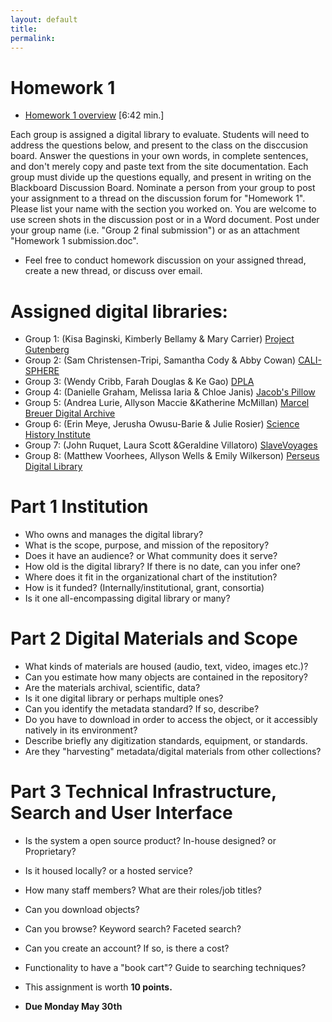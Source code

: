 ```yaml
---
layout: default
title: 
permalink:
---
```


<h1> Homework 1</h1>

- [Homework 1 overview](https://youtu.be/nZnNIw-FzL8) [6:42 min.] 

Each group is assigned a digital library to evaluate. Students will need to address the questions below, and present to the class on the disccusion board. Answer the questions in your own words, in complete sentences, and don't merely copy and paste text from the site documentation. Each group must divide up the questions equally, and present in writing on the Blackboard Discussion Board. Nominate a person from your group to post your assignment to a thread on the discussion forum for &quot;Homework 1&quot;. Please list your name with the section you worked on. You are welcome to use screen shots in the discussion post or in a Word document. Post under your group name (i.e. &quot;Group 2 final submission&quot;) or as an attachment "Homework 1 submission.doc". 

- Feel free to conduct homework discussion on your assigned thread, create a new thread, or discuss over email. 

# Assigned digital libraries: 

- Group 1: (Kisa Baginski, Kimberly Bellamy &amp; Mary Carrier)  [Project Gutenberg](https://www.gutenberg.org/)
- Group 2: (Sam Christensen-Tripi, Samantha Cody &amp; Abby Cowan) [CALI-SPHERE](http://calisphere.cdlib.org/)
- Group 3: (Wendy Cribb, Farah Douglas &amp; Ke Gao) [DPLA](https://dp.la/)
- Group 4: (Danielle Graham, Melissa Iaria &amp; Chloe Janis) [Jacob's Pillow](https://archives.jacobspillow.org/)
- Group 5: (Andrea Lurie, Allyson Maccie &amp;Katherine McMillan) [Marcel Breuer Digital Archive](https://breuer.syr.edu/)
- Group 6: (Erin Meye, Jerusha Owusu-Barie &amp; Julie Rosier) [Science History Institute](https://digital.sciencehistory.org/)
- Group 7: (John Ruquet, Laura Scott &amp;Geraldine Villatoro) [SlaveVoyages](https://www.slavevoyages.org/) 
- Group 8: (Matthew Voorhees, Allyson Wells &amp; Emily Wilkerson) [Perseus Digital Library](http://www.perseus.tufts.edu/) 

# Part 1 Institution

- Who owns and manages the digital library?
- What is the scope, purpose, and mission of the repository?
- Does it have an audience? or What community does it serve?
- How old is the digital library? If there is no date, can you infer one?
- Where does it fit in the organizational chart of the institution?
- How is it funded? (Internally/institutional, grant, consortia)
- Is it one all-encompassing digital library or many?


# Part 2 Digital Materials and Scope

- What kinds of materials are housed (audio, text, video, images etc.)?
- Can you estimate how many objects are contained in the repository?
- Are the materials archival, scientific, data?
- Is it one digital library or perhaps multiple ones? 
- Can you identify the metadata standard? If so, describe?
- Do you have to download in order to access the object, or it accessibly natively in its environment?
- Describe briefly any digitization standards, equipment, or standards. 
- Are they &quot;harvesting&quot; metadata/digital materials from other collections?


# Part 3 Technical Infrastructure, Search and User Interface

- Is the system a open source product? In-house designed? or Proprietary?
- Is it housed locally? or a hosted service?
- How many staff members? What are their roles/job titles?
- Can you download objects?
- Can you browse? Keyword search? Faceted search?
- Can you create an account? If so, is there a cost?
- Functionality to have a &quot;book cart&quot;? Guide to searching techniques?

- This assignment is worth **10 points.**
- **Due Monday May 30th** 
